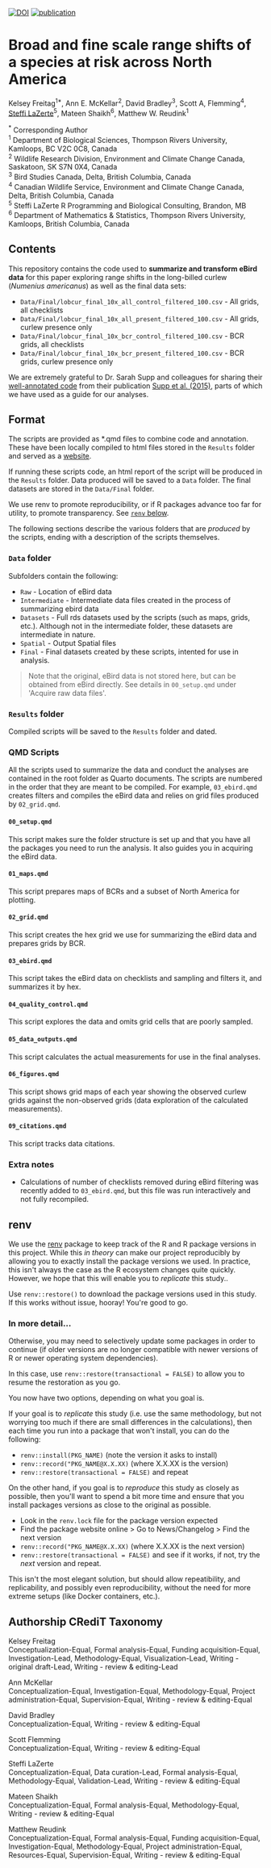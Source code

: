 [![DOI](https://zenodo.org/badge/512893660.svg)](https://zenodo.org/badge/latestdoi/512893660)
[![publication](https://img.shields.io/badge/status-published-green)](https://esajournals.onlinelibrary.wiley.com/doi/full/10.1002/ecs2.4316)

# Broad and fine scale range shifts of a species at risk across North America

Kelsey Freitag<sup>1*</sup>, Ann E. McKellar<sup>2</sup>, David Bradley<sup>3</sup>, Scott A, Flemming<sup>4</sup>, 
[Steffi LaZerte](https://steffilazerte.ca)<sup>5</sup>, Mateen Shaikh<sup>6</sup>, Matthew W. Reudink<sup>1</sup>

<sup>*</sup> Corresponding Author  
<sup>1</sup> Department of Biological Sciences, Thompson Rivers University, Kamloops, BC V2C 0C8, Canada  
<sup>2</sup> Wildlife Research Division, Environment and Climate Change Canada, Saskatoon, SK S7N 0X4, Canada  
<sup>3</sup> Bird Studies Canada, Delta, British Columbia, Canada  
<sup>4</sup> Canadian Wildlife Service, Environment and Climate Change Canada, Delta, British Columbia, Canada  
<sup>5</sup> Steffi LaZerte R Programming and Biological Consulting, Brandon, MB   
<sup>6</sup> Department of Mathematics & Statistics, Thompson Rivers University, Kamloops, British Columbia, Canada    

## Contents

This repository contains the code used to **summarize and transform eBird data** for this paper
exploring range shifts in the long-billed curlew (*Numenius americanus*) as well
as the final data sets: 

- `Data/Final/lobcur_final_10x_all_control_filtered_100.csv`  - All grids, all checklists
- `Data/Final/lobcur_final_10x_all_present_filtered_100.csv`  - All grids, curlew presence only
- `Data/Final/lobcur_final_10x_bcr_control_filtered_100.csv`  - BCR grids, all checklists
- `Data/Final/lobcur_final_10x_bcr_present_filtered_100.csv`  - BCR grids, curlew presence only

We are extremely grateful to Dr. Sarah Supp and colleagues for sharing their [well-annotated code](https://github.com/sarahsupp/hb-migration) from their publication [Supp et al. (2015)](https://esajournals.onlinelibrary.wiley.com/doi/full/10.1890/ES15-00239.1), 
parts of which we have used as a guide for our analyses. 


## Format

The scripts are provided as *.qmd files to combine code and annotation. These
have been locally compiled to html files stored in the `Results` folder and served as a [website](https://steffilazerte.ca/lb_curlew_distribution/Results/00_overview.html).

If running these scripts code, an html report of the script will be produced in the `Results` folder. 
Data produced will be saved to a `Data` folder. 
The final datasets are stored in the `Data/Final` folder.

We use renv to promote reproducibility, or if R packages advance too far for 
utility, to promote transparency. 
See [`renv` below](https://github.com/steffilazerte/lb_curlew_distribution#renv).

The following sections describe the various folders that are *produced* by the
scripts, ending with a description of the scripts themselves.


### `Data` folder

Subfolders contain the following:

- `Raw` - Location of eBird data
- `Intermediate` - Intermediate data files created in the process of summarizing
ebird data
- `Datasets` - Full rds datasets used by the scripts (such as maps, grids, etc.). 
Although not in the intermediate folder, these datasets are intermediate in nature.
- `Spatial` - Output Spatial files
- `Final` - Final datasets created by these scripts, intented for use in analysis.

> Note that the original, eBird data is not stored here, but can be obtained from
> eBird directly. See details in `00_setup.qmd` under 'Acquire raw data files'.

### `Results` folder

Compiled scripts will be saved to the `Results` folder and dated.


### QMD Scripts

All the scripts used to summarize the data and conduct the analyses are
contained in the root folder as Quarto documents. The scripts are numbered in the order that
they are meant to be compiled. For example, `03_ebird.qmd` creates filters and
compiles the eBird data and relies on grid files produced by `02_grid.qmd`.

#### `00_setup.qmd`
This script makes sure the folder structure is set up and that you have all the packages you need to run the analysis. It also guides you in acquiring the eBird data.

#### `01_maps.qmd`
This script prepares maps of BCRs and a subset of North America for plotting.

#### `02_grid.qmd`
This script creates the hex grid we use for summarizing the eBird data and
prepares grids by BCR.

#### `03_ebird.qmd`
This script takes the eBird data on checklists and sampling and filters it, and
summarizes it by hex.

#### `04_quality_control.qmd`
This script explores the data and omits grid cells that are poorly sampled. 

#### `05_data_outputs.qmd`
This script calculates the actual measurements for use in the final analyses.

#### `06_figures.qmd`
This script shows grid maps of each year showing the observed curlew grids against the non-observed grids (data exploration of the calculated measurements).

#### `09_citations.qmd`
This script tracks data citations.


### Extra notes
- Calculations of number of checklists removed during eBird filtering was recently
added to `03_ebird.qmd`, but this file was run interactively and not fully 
recompiled.


## renv

We use the [renv](https://rstudio.github.io/renv/index.html) package to
keep track of the R and R package versions in this project. While this *in theory*
can make our project reproducibly by allowing you to exactly install the package versions we used. In practice, this isn't always the case as the R ecosystem changes quite quickly.
However, we hope that this will enable you to *replicate* this study.. 

Use `renv::restore()` to download the package versions used in this study.
If this works without issue, hooray! You're good to go.


### In more detail...

Otherwise, you may need to selectively update some packages in order to continue
(if older versions are no longer compatible with newer versions of R or newer
operating system dependencies). 

In this case, use `renv::restore(transactional = FALSE)` to allow you to resume
the restoration as you go. 

You now have two options, depending on what you goal is. 

If your goal is to *replicate* this study (i.e. use the same methodology, but 
not worrying too much if there are small differences in the calculations), then
each time you run into a package that won't install, you can do the following:

- `renv::install(PKG_NAME)` (note the version it asks to install)
- `renv::record("PKG_NAME@X.X.XX)` (where X.X.XX is the version)
- `renv::restore(transactional = FALSE)` and repeat

On the other hand, if you goal is to *reproduce* this study as closely as possible,
then you'll want to spend a bit more time and ensure that you install packages
versions as close to the original as possible. 

- Look in the `renv.lock` file for the package version expected
- Find the package website online > Go to News/Changelog > Find the next version
- `renv::record("PKG_NAME@X.X.XX)` (where X.X.XX is the next version)
- `renv::restore(transactional = FALSE)` and see if it works, if not, try the *next* version and repeat.

This isn't the most elegant solution, but should allow repeatibility, and 
replicability, and possibly even reproducibility, without the need for more
extreme setups (like Docker containers, etc.). 


## Authorship CRediT Taxonomy

Kelsey Freitag  
Conceptualization-Equal, Formal analysis-Equal, Funding acquisition-Equal, Investigation-Lead, Methodology-Equal, Visualization-Lead, Writing - original draft-Lead, Writing - review & editing-Lead

Ann McKellar  
Conceptualization-Equal, Investigation-Equal, Methodology-Equal, Project administration-Equal, Supervision-Equal, Writing - review & editing-Equal

David Bradley  
Conceptualization-Equal, Writing - review & editing-Equal

Scott Flemming  
Conceptualization-Equal, Writing - review & editing-Equal

Steffi LaZerte  
Conceptualization-Equal, Data curation-Lead, Formal analysis-Equal, Methodology-Equal, Validation-Lead, Writing - review & editing-Equal

Mateen Shaikh  
Conceptualization-Equal, Formal analysis-Equal, Methodology-Equal, Writing - review & editing-Equal

Matthew Reudink  
Conceptualization-Equal, Formal analysis-Equal, Funding acquisition-Equal, Investigation-Equal, Methodology-Equal, Project administration-Equal, Resources-Equal, Supervision-Equal, Writing - review & editing-Equal
